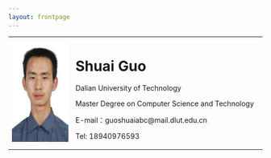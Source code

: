 ```yaml
---
layout: frontpage
---
```


<table border="0" width="1000">
  <tr>
    <td width="25%">
      <img src="/images/head.jpg" height="200"> 
    </td>
    <td width="75%">
      <h1>Shuai Guo</h1>
      <p>Dalian University of Technology</p>
      <p>Master Degree on Computer Science and Technology</p>
      <p>E-mail：guoshuaiabc@mail.dlut.edu.cn</p>
      <p>Tel: 18940976593</p>
    </td>
  </tr>
</table>

<!-- <body>
    <div style="float:right">
        <img src="/images/head.jpg" >
    </div>
    <div style="float:left;">
        <h1>Shuai Guo</h1>
        <p>Dalian University of Technology</p>
        <p>Master Degree on Computer Science and Technology</p>
        <p>E-mail：guoshuaiabc@mail.dlut.edu.cn</p>
        <p>Tel: 18940976593</b></p>
    </div>
</body> -->